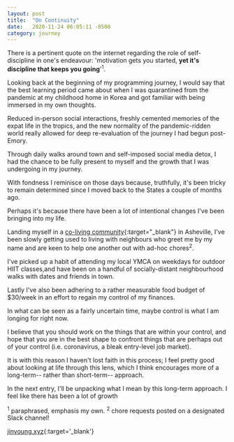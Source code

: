 ```yaml
---
layout: post
title:  "On Continuity"
date:   2020-11-24 06:05:11 -0500
category: journey
---
```


There is a pertinent quote on the internet regarding the role of self-discipline in one's endeavour: 'motivation gets you started, **yet it's discipline that keeps you going**'<sup>1</sup>.

Looking back at the beginning of my programming journey, I would say that the best learning period came about when I was quarantined from the pandemic at my childhood home in Korea and got familiar with being immersed in my own thoughts. 

Reduced in-person social interactions, freshly cemented memories of the expat life in the tropics, and the new normality of the pandemic-ridden world really allowed for deep re-evaluation of the journey I had begun post-Emory. 

Through daily walks around town and self-imposed social media detox, I had the chance to be fully present to myself and the growth that I was undergoing in my journey. 

With fondness I reminisce on those days because, truthfully, it's been tricky to remain determined since I moved back to the States a couple of months ago.

Perhaps it's because there have been a lot of intentional changes I've been bringing into my life.

Landing myself in a [co-living community](https://www.cohousing.org/directory/westwood-cohousing/){:target="_blank"} in Asheville, I've been slowly getting used to living with neighbours who greet me by my name and are keen to help one another out with ad-hoc chores<sup>2</sup>.

I've picked up a habit of attending my local YMCA on weekdays for outdoor HIIT classes,and have been on a handful of socially-distant neighbourhood walks with dates and friends in town. 

Lastly I've also been adhering to a rather measurable food budget of $30/week in an effort to regain my control of my finances.

In what can be seen as a fairly uncertain time, maybe control is what I am longing for right now. 

I believe that you should work on the things that are within your control, and hope that you are in the best shape to confront things that are perhaps out of your control (i.e. coronavirus, a bleak entry-level job market).

It is with this reason I haven't lost faith in this process; I feel pretty good about looking at life through this lens, which I think encourages more of a long-term-- rather than short-term-- approach.

In the next entry, I'll be unpacking what I mean by this long-term approach. I feel like there has been a lot of growth

<sup>1</sup> paraphrased, emphasis my own.
<sup>2</sup> chore requests posted on a designated Slack channel!

[jinyoung.xyz](https://www.jinyoung.xyz/){:target='_blank'}

